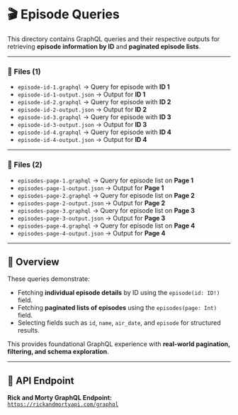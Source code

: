 # 🎬 Episode Queries

This directory contains GraphQL queries and their respective outputs for retrieving **episode information by ID** and **paginated episode lists**.

---


### 📄 Files (1)

- `episode-id-1.graphql` → Query for episode with **ID 1**  
- `episode-id-1-output.json` → Output for **ID 1**
- `episode-id-2.graphql` → Query for episode with **ID 2**  
- `episode-id-2-output.json` → Output for **ID 2**
- `episode-id-3.graphql` → Query for episode with **ID 3**  
- `episode-id-3-output.json` → Output for **ID 3**
- `episode-id-4.graphql` → Query for episode with **ID 4**  
- `episode-id-4-output.json` → Output for **ID 4**

---


### 📄 Files (2)

- `episodes-page-1.graphql` → Query for episode list on **Page 1**  
- `episodes-page-1-output.json` → Output for **Page 1**
- `episodes-page-2.graphql` → Query for episode list on **Page 2**  
- `episodes-page-2-output.json` → Output for **Page 2**
- `episodes-page-3.graphql` → Query for episode list on **Page 3**  
- `episodes-page-3-output.json` → Output for **Page 3**
- `episodes-page-4.graphql` → Query for episode list on **Page 4**  
- `episodes-page-4-output.json` → Output for **Page 4**

---

## 🧠 Overview

These queries demonstrate:
- Fetching **individual episode details** by ID using the `episode(id: ID!)` field.  
- Fetching **paginated lists of episodes** using the `episodes(page: Int)` field.  
- Selecting fields such as `id`, `name`, `air_date`, and `episode` for structured results.

This provides foundational GraphQL experience with **real-world pagination, filtering, and schema exploration**.

---

## 🔗 API Endpoint

**Rick and Morty GraphQL Endpoint:**  
[`https://rickandmortyapi.com/graphql`](https://rickandmortyapi.com/graphql)

